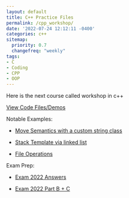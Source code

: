 ```yaml
---
layout: default
title: C++ Practice Files
permalink: /cpp_workshop/
date: '2022-07-24 12:12:11 -0400'
categories: c++
sitemap:
  priority: 0.7
  changefreq: "weekly"
tags:
- C
- Coding
- CPP
- OOP
---
```


Here is the next course called workshop in c++ 

[View Code Files/Demos](https://github.com/avipars/CS-Resources/tree/main/cpp_workshop/Samples)

Notable Examples: 

- [Move Semantics with a custom string class](https://github.com/avipars/CS-Resources/tree/main/cpp_workshop/Samples/string/)

- [Stack Template via linked list](https://github.com/avipars/CS-Resources/tree/main/cpp_workshop/Samples/Stack_Linked_list.h)

- [File Operations](https://github.com/avipars/CS-Resources/tree/main/cpp_workshop/Samples/book.cpp)


Exam Prep: 

- [Exam 2022 Answers](https://avipars.github.io/CS-Resources/cpp_workshop/Exam_2022/)

- [Exam 2022 Part B + C](https://github.com/avipars/CS-Resources/tree/main/cpp_workshop/Exam_2022/open)

<!-- ^\(\d+\) -->
